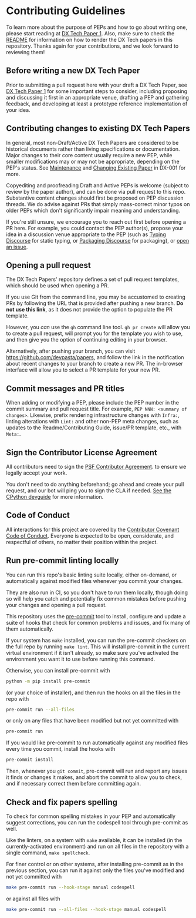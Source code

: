 # Contributing Guidelines

To learn more about the purpose of PEPs and how to go about writing one,
please start reading at [DX Tech Paper 1](https://devpasta.github.io/dx-0001/).
Also, make sure to check the [README](./README.md) for information on
how to render the DX Tech papers in this repository. Thanks again for your
contributions, and we look forward to reviewing them!

## Before writing a new DX Tech Paper

Prior to submitting a pull request here with your draft a DX Tech Paper, 
see [DX Tech Paper 1](https://peps.python.org/pep-0001/#start-new-paper) for
some important steps to consider, including proposing and discussing it
first in an appropriate venue, drafting a PEP and gathering feedback,
and developing at least a prototype reference implementation of your
idea.

## Contributing changes to existing DX Tech Papers

In general, most non-Draft/Active DX Tech Papers are considered to be historical
documents rather than living specifications or documentation. Major
changes to their core content usually require a new PEP, while smaller
modifications may or may not be appropriate, depending on the PEP\'s
status. 
See [Maintenance](https://peps.python.org/dx-001/#maintenance) and
[Changing Existing Paper](https://peps.python.org/dx-001/#changing-existing-paper) in DX-001
for more.

Copyediting and proofreading Draft and Active PEPs is welcome (subject
to review by the paper author), and can be done via pull request to this
repo. Substantive content changes should first be proposed on PEP
discussion threads. We do advise against PRs that simply mass-correct
minor typos on older PEPs which don\'t significantly impair meaning and
understanding.

If you\'re still unsure, we encourage you to reach out first before
opening a PR here. For example, you could contact the PEP author(s),
propose your idea in a discussion venue appropriate to the PEP (such as
[Typing Discourse](https://discuss.python.org/c/typing/) for static
typing, 
or [Packaging Discourse](https://discuss.python.org/c/packaging/) for packaging), or
[open an issue](https://github.com/python/peps/issues).

## Opening a pull request

The DX Tech Papers\' repository defines a set of pull request templates, which
should be used when opening a PR.

If you use Git from the command line, you may be accustomed to creating
PRs by following the URL that is provided after pushing a new branch.
**Do not use this link**, as it does not provide the option to populate
the PR template.

However, you *can* use the `gh` command line tool. `gh pr create` will
allow you to create a pull request, will prompt you for the template you
wish to use, and then give you the option of continuing editing in your
browser.

Alternatively, after pushing your branch, you can visit
<https://github.com/devpasta/papers>, and follow the link in the
notification about recent changes to your branch to create a new PR. The
in-browser interface will allow you to select a PR template for your new
PR.

## Commit messages and PR titles

When adding or modifying a PEP, please include the PEP number in the
commit summary and pull request title. For example,
`PEP NNN: <summary of changes>`. Likewise, prefix rendering
infrastructure changes with `Infra:`, linting alterations with `Lint:`
and other non-PEP meta changes, such as updates to the
Readme/Contributing Guide, issue/PR template, etc., with `Meta:`.

## Sign the Contributor License Agreement

All contributors need to sign the [PSF Contributor
Agreement](https://www.python.org/psf/contrib/contrib-form/). to ensure
we legally accept your work.

You don\'t need to do anything beforehand; go ahead and create your pull
request, and our bot will ping you to sign the CLA if needed. [See the
CPython devguide](https://devguide.python.org/pullrequest/#licensing)
for more information.

## Code of Conduct

All interactions for this project are covered by the [Contributor Covenant Code of
Conduct](https://www.contributor-covenant.org/version/2/1/code_of_conduct/). Everyone is
expected to be open, considerate, and respectful of others, no matter
their position within the project.

## Run pre-commit linting locally

You can run this repo\'s basic linting suite locally, either on-demand,
or automatically against modified files whenever you commit your
changes.

They are also run in CI, so you don\'t have to run them locally, though
doing so will help you catch and potentially fix common mistakes before
pushing your changes and opening a pull request.

This repository uses the [pre-commit](https://pre-commit.com/) tool to
install, configure and update a suite of hooks that check for common
problems and issues, and fix many of them automatically.

If your system has `make` installed, you can run the pre-commit checkers
on the full repo by running `make lint`. This will install pre-commit in
the current virtual environment if it isn\'t already, so make sure
you\'ve activated the environment you want it to use before running this
command.

Otherwise, you can install pre-commit with

``` bash
python -m pip install pre-commit
```

(or your choice of installer), and then run the hooks on all the files
in the repo with

``` bash
pre-commit run --all-files
```

or only on any files that have been modified but not yet committed with

``` bash
pre-commit run
```

If you would like pre-commit to run automatically against any modified
files every time you commit, install the hooks with

``` bash
pre-commit install
```

Then, whenever you `git commit`, pre-commit will run and report any
issues it finds or changes it makes, and abort the commit to allow you
to check, and if necessary correct them before committing again.

## Check and fix papers spelling

To check for common spelling mistakes in your PEP and automatically
suggest corrections, you can run the codespell tool through pre-commit
as well.

Like the linters, on a system with `make` available, it can be installed
(in the currently-activated environment) and run on all files in the
repository with a single command, `make spellcheck`.

For finer control or on other systems, after installing pre-commit as in
the previous section, you can run it against only the files you\'ve
modified and not yet committed with

``` bash
make pre-commit run --hook-stage manual codespell
```

or against all files with

``` bash
make pre-commit run --all-files --hook-stage manual codespell
```
